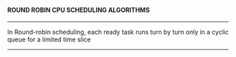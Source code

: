 #### ROUND ROBIN CPU SCHEDULING ALGORITHMS
___
In Round-robin scheduling, each ready task runs turn by turn only in a cyclic queue for a limited time slice
___
